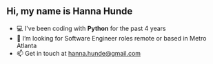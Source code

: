 ## Hi, my name is Hanna Hunde

<!--
**hundehanna/hundehanna** is a ✨ _special_ ✨ repository because its `README.md` (this file) appears on your GitHub profile.

Here are some ideas to get you started:
-->

- 💻 I've been coding with **Python** for the past 4 years
- 🤔 I’m looking for Software Engineer roles remote or based in Metro Atlanta
- 📫 Get in touch at hanna.hunde@gmail.com


